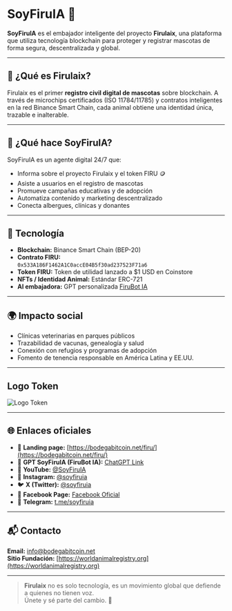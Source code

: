 # SoyFiruIA 🐾

**SoyFiruIA** es el embajador inteligente del proyecto **Firulaix**, una plataforma que utiliza tecnología blockchain para proteger y registrar mascotas de forma segura, descentralizada y global.

---

## 📌 ¿Qué es Firulaix?

Firulaix es el primer **registro civil digital de mascotas** sobre blockchain. A través de microchips certificados (ISO 11784/11785) y contratos inteligentes en la red Binance Smart Chain, cada animal obtiene una identidad única, trazable e inalterable.

---

## 🤖 ¿Qué hace SoyFiruIA?

SoyFiruIA es un agente digital 24/7 que:
- Informa sobre el proyecto Firulaix y el token FIRU 🪙
- Asiste a usuarios en el registro de mascotas
- Promueve campañas educativas y de adopción
- Automatiza contenido y marketing descentralizado
- Conecta albergues, clínicas y donantes

---

## 🔗 Tecnología

- **Blockchain:** Binance Smart Chain (BEP-20)
- **Contrato FIRU:**  
  `0x533A186F1462A1C0accE04B5f30ad237523F71a6`
- **Token FIRU:** Token de utilidad lanzado a $1 USD en Coinstore
- **NFTs / Identidad Animal:** Estándar ERC-721
- **AI embajadora:** GPT personalizada [FiruBot IA](https://chatgpt.com/g/g-6845e52eaa5481918e805669c70acc26-firubot-ia)

---

## 🌍 Impacto social  


- Clínicas veterinarias en parques públicos
- Trazabilidad de vacunas, genealogía y salud
- Conexión con refugios y programas de adopción
- Fomento de tenencia responsable en América Latina y EE.UU.

---
## Logo Token

![Logo Token](https://github.com/user-attachments/assets/de233579-8107-471a-aeee-10921342f6da)


---

## 🌐 Enlaces oficiales

- 🐶 **Landing page:** [https://bodegabitcoin.net/firu/](https://bodegabitcoin.net/firu/)
- 🤖 **GPT SoyFiruIA (FiruBot IA):** [ChatGPT Link](https://chatgpt.com/g/g-6845e52eaa5481918e805669c70acc26-firubot-ia)
- 🎥 **YouTube:** [@SoyFiruIA](https://www.youtube.com/@SoyFiruIA)
- 📸 **Instagram:** [@soyfiruia](https://www.instagram.com/soyfiruia/)
- 🐦 **X (Twitter):** [@soyfiruia](https://x.com/soyfiruia)
- 📘 **Facebook Page:** [Facebook Oficial](https://www.facebook.com/profile.php?id=61576946742789)
- 💬 **Telegram:** [t.me/soyfiruia](https://t.me/soyfiruia)

---

## 📬 Contacto

**Email:** info@bodegabitcoin.net  
**Sitio Fundación:** [https://worldanimalregistry.org](https://worldanimalregistry.org)

---

> **Firulaix** no es solo tecnología, es un movimiento global que defiende a quienes no tienen voz.  
> Únete y sé parte del cambio. 🐾


